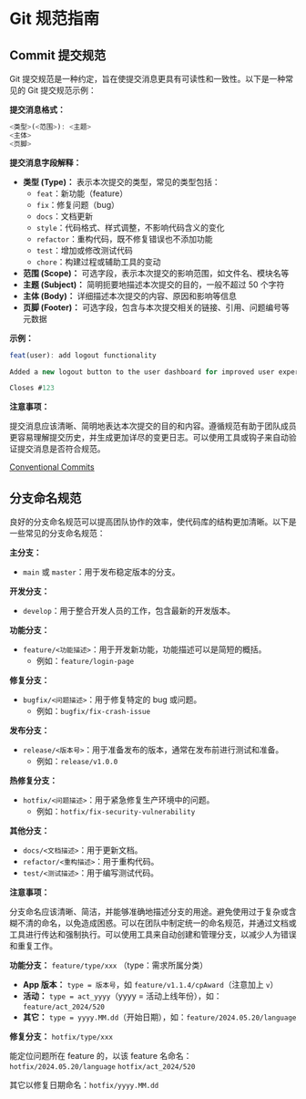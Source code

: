# Git 规范指南

## Commit 提交规范

Git 提交规范是一种约定，旨在使提交消息更具有可读性和一致性。以下是一种常见的 Git 提交规范示例：

**提交消息格式：**

```javascript
<类型>(<范围>): <主题>
<主体>
<页脚>
```

**提交消息字段解释：**

- **类型 (Type)：** 表示本次提交的类型，常见的类型包括：
  - `feat`：新功能（feature）
  - `fix`：修复问题（bug）
  - `docs`：文档更新
  - `style`：代码格式、样式调整，不影响代码含义的变化
  - `refactor`：重构代码，既不修复错误也不添加功能
  - `test`：增加或修改测试代码
  - `chore`：构建过程或辅助工具的变动
- **范围 (Scope)：** 可选字段，表示本次提交的影响范围，如文件名、模块名等
- **主题 (Subject)：** 简明扼要地描述本次提交的目的，一般不超过 50 个字符
- **主体 (Body)：** 详细描述本次提交的内容、原因和影响等信息
- **页脚 (Footer)：** 可选字段，包含与本次提交相关的链接、引用、问题编号等元数据

**示例：**

```javascript
feat(user): add logout functionality

Added a new logout button to the user dashboard for improved user experience.

Closes #123
```

**注意事项：**

提交消息应该清晰、简明地表达本次提交的目的和内容。遵循规范有助于团队成员更容易理解提交历史，并生成更加详尽的变更日志。可以使用工具或钩子来自动验证提交消息是否符合规范。

[Conventional Commits](https://www.conventionalcommits.org/en/v1.0.0/)

## 分支命名规范

良好的分支命名规范可以提高团队协作的效率，使代码库的结构更加清晰。以下是一些常见的分支命名规范：

**主分支：**

- `main` 或 `master`：用于发布稳定版本的分支。

**开发分支：**

- `develop`：用于整合开发人员的工作，包含最新的开发版本。

**功能分支：**

- `feature/<功能描述>`：用于开发新功能，功能描述可以是简短的概括。
  - 例如：`feature/login-page`

**修复分支：**

- `bugfix/<问题描述>`：用于修复特定的 bug 或问题。
  - 例如：`bugfix/fix-crash-issue`

**发布分支：**

- `release/<版本号>`：用于准备发布的版本，通常在发布前进行测试和准备。
  - 例如：`release/v1.0.0`

**热修复分支：**

- `hotfix/<问题描述>`：用于紧急修复生产环境中的问题。
  - 例如：`hotfix/fix-security-vulnerability`

**其他分支：**

- `docs/<文档描述>`：用于更新文档。
- `refactor/<重构描述>`：用于重构代码。
- `test/<测试描述>`：用于编写测试代码。

**注意事项：**

分支命名应该清晰、简洁，并能够准确地描述分支的用途。避免使用过于复杂或含糊不清的命名，以免造成困惑。可以在团队中制定统一的命名规范，并通过文档或工具进行传达和强制执行。可以使用工具来自动创建和管理分支，以减少人为错误和重复工作。

**功能分支：** `feature/type/xxx` （type：需求所属分类）
- **App 版本：** `type = 版本号`，如 `feature/v1.1.4/cpAward`（注意加上 `v`）
- **活动：** `type = act_yyyy`（yyyy = 活动上线年份），如：`feature/act_2024/520`
- **其它：** `type = yyyy.MM.dd`（开始日期），如：`feature/2024.05.20/language`

**修复分支：** `hotfix/type/xxx`

能定位问题所在 feature 的，以该 feature 名命名：`hotfix/2024.05.20/language` `hotfix/act_2024/520`

其它以修复日期命名：`hotfix/yyyy.MM.dd`

